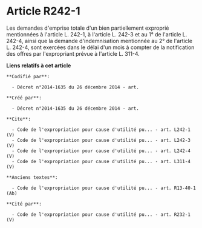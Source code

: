 # Article R242-1

Les demandes d'emprise totale d'un bien partiellement exproprié mentionnées à l'article L. 242-1, à l'article L. 242-3 et au
1° de l'article L. 242-4, ainsi que la demande d'indemnisation mentionnée au 2° de l'article L. 242-4, sont exercées dans le
délai d'un mois à compter de la notification des offres par l'expropriant prévue à l'article L. 311-4.

**Liens relatifs à cet article**

	**Codifié par**:

	  - Décret n°2014-1635 du 26 décembre 2014 - art.

	**Créé par**:

	  - Décret n°2014-1635 du 26 décembre 2014 - art.

	**Cite**:

	  - Code de l'expropriation pour cause d'utilité pu... - art. L242-1 (V)
	  - Code de l'expropriation pour cause d'utilité pu... - art. L242-3 (V)
	  - Code de l'expropriation pour cause d'utilité pu... - art. L242-4 (V)
	  - Code de l'expropriation pour cause d'utilité pu... - art. L311-4 (V)

	**Anciens textes**:

	  - Code de l'expropriation pour cause d'utilité pu... - art. R13-40-1 (Ab)

	**Cité par**:

	  - Code de l'expropriation pour cause d'utilité pu... - art. R232-1 (V)
